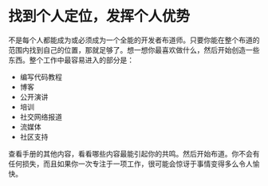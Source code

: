 # 找到个人定位，发挥个人优势

不是每个人都能成为或必须成为一个全能的开发者布道师。只要你能在整个布道的范围内找到自己的位置，那就足够了。想一想你最喜欢做什么，然后开始创造一些东西。整个工作中最容易进入的部分是：

- 编写代码教程
- 博客
- 公开演讲
- 培训
- 社交网络报道
- 流媒体
- 社区支持

查看手册的其他内容，看看哪些内容最能引起你的共鸣。然后开始布道。你不会有任何损失，而且如果你一次专注于一项工作，很可能会惊讶于事情变得多么令人愉快。
